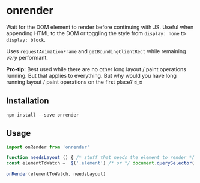 # onrender

Wait for the DOM element to render before continuing with JS.
Useful when appending HTML to the DOM or toggling the style from `display: none` to `display: block`.

Uses `requestAnimationFrame` and `getBoundingClientRect` while remaining *very* performant.

**Pro-tip:**
 Best used while there are no other long layout / paint operations running. But that applies to everything. But why would you have long running layout / paint operations on the first place? ಠ_ಠ

## Installation
`npm install --save onrender`

## Usage
```javascript
import onRender from 'onrender'

function needsLayout () { /* stuff that needs the element to render */ }
const elementToWatch =  $('.element') /* or */ document.querySelector('.element')

onRender(elementToWatch, needsLayout)
```
